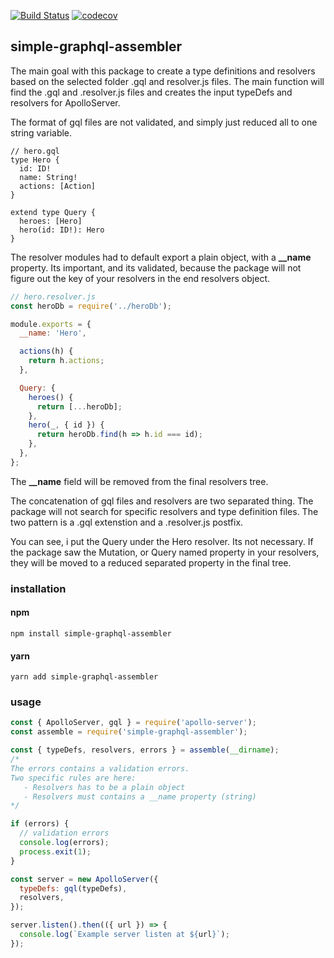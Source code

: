 [![Build Status](https://travis-ci.org/devmetal/simple-graphql-assembler.svg?branch=master)](https://travis-ci.org/devmetal/simple-graphql-assembler)
[![codecov](https://codecov.io/gh/devmetal/simple-graphql-assembler/branch/master/graph/badge.svg)](https://codecov.io/gh/devmetal/simple-graphql-assembler)

## simple-graphql-assembler

The main goal with this package to create a type definitions and resolvers based on the selected folder .gql and resolver.js files. The main function will find the .gql and .resolver.js files and creates the input typeDefs and resolvers for ApolloServer.

The format of gql files are not validated, and simply just reduced all to one string variable.

```gql
// hero.gql
type Hero {
  id: ID!
  name: String!
  actions: [Action]
}

extend type Query {
  heroes: [Hero]
  hero(id: ID!): Hero
}
```

The resolver modules had to default export a plain object, with a **__name** property. Its important, and its validated, because the package will not figure out the key of your resolvers in the end resolvers object.

```JavaScript
// hero.resolver.js
const heroDb = require('../heroDb');

module.exports = {
  __name: 'Hero',

  actions(h) {
    return h.actions;
  },

  Query: {
    heroes() {
      return [...heroDb];
    },
    hero(_, { id }) {
      return heroDb.find(h => h.id === id);
    },
  },
};
```

The **__name** field will be removed from the final resolvers tree.

The concatenation of gql files and resolvers are two separated thing. The package will not search for specific resolvers and type definition files. The two pattern is a .gql extenstion and a .resolver.js postfix.

You can see, i put the Query under the Hero resolver. Its not necessary. If the package saw the Mutation, or Query named property in your resolvers, they will be moved to a reduced separated property in the final tree.

### installation

#### npm
```
npm install simple-graphql-assembler
```

#### yarn
```
yarn add simple-graphql-assembler
```

### usage

```JavaScript
const { ApolloServer, gql } = require('apollo-server');
const assemble = require('simple-graphql-assembler');

const { typeDefs, resolvers, errors } = assemble(__dirname);
/*
The errors contains a validation errors.
Two specific rules are here:
   - Resolvers has to be a plain object
   - Resolvers must contains a __name property (string)
*/

if (errors) {
  // validation errors
  console.log(errors);
  process.exit(1);
}

const server = new ApolloServer({
  typeDefs: gql(typeDefs),
  resolvers,
});

server.listen().then(({ url }) => {
  console.log(`Example server listen at ${url}`);
});
```
